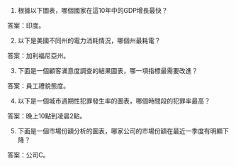 

1. 根據以下圖表，哪個國家在這10年中的GDP增長最快？

答案：印度。

2. 以下是美國不同州的電力消耗情況，哪個州最耗電？

答案：加利福尼亞州。

3. 下面是一個顧客滿意度調查的結果圖表，哪一項指標最需要改進？

答案：員工禮貌態度。

4. 以下是一個城市週期性犯罪發生率的圖表，哪個時間段的犯罪率最高？

答案：晚上10點到凌晨2點。

5. 下面是一個市場份額分析的圖表，哪家公司的市場份額在最近一季度有明顯下降？

答案：公司C。